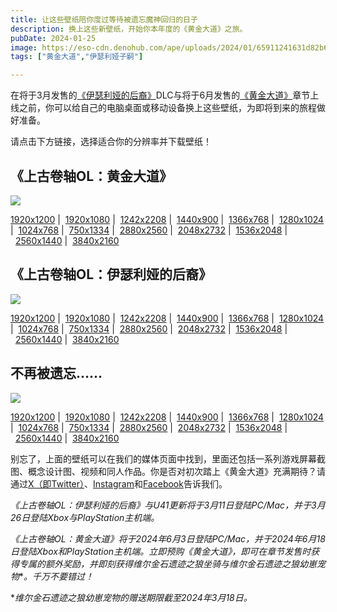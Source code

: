 ```yaml
---
title: 让这些壁纸陪你度过等待被遗忘魔神回归的日子
description: 换上这些新壁纸，开始你本年度的《黄金大道》之旅。
pubDate: 2024-01-25
image: https://eso-cdn.denohub.com/ape/uploads/2024/01/65911241631d82b6edc8ed9f8eec0388311728.jpg
tags: ["黄金大道","伊瑟利娅子嗣"]

---
```


在将于3月发售的[《伊瑟利娅的后裔》](https://www.elderscrollsonline.com/cn/scionsofithelia)DLC与将于6月发售的[《黄金大道》](https://www.elderscrollsonline.com/cn/goldroad)章节上线之前，你可以给自己的电脑桌面或移动设备换上这些壁纸，为即将到来的旅程做好准备。

请点击下方链接，选择适合你的分辨率并下载壁纸！

## 《上古卷轴OL：黄金大道》

![](https://eso-cdn.denohub.com/ape/uploads/2024/01/a21a5048550fcf044f1f41d156e18c70.jpg)

[1920x1200](https://esosslfiles-a.akamaihd.net/ape/uploads/2024/01/4b8be95360b990da4f88448b6c29a97e.jpg)
|  [1920x1080](https://esosslfiles-a.akamaihd.net/ape/uploads/2024/01/a21a5048550fcf044f1f41d156e18c70.jpg?no-resize)
|  [1242x2208](https://esosslfiles-a.akamaihd.net/ape/uploads/2024/01/dcb496f7078799dbe94bbaac9c0d4422.jpg?no-resize)
|  [1440x900](https://esosslfiles-a.akamaihd.net/ape/uploads/2024/01/639b0a6865195e051e20b3cf77fc6d72.jpg?no-resize)
|  [1366x768](https://esosslfiles-a.akamaihd.net/ape/uploads/2024/01/6c40b62be0329515f831c8bd23c28760.jpg?no-resize)
|  [1280x1024](https://esosslfiles-a.akamaihd.net/ape/uploads/2024/01/c52790948cc46d7ca351e587e9b0051f.jpg?no-resize)
|  [1024x768](https://esosslfiles-a.akamaihd.net/ape/uploads/2024/01/fde01e0e2ba340a321384da49a2fb070.jpg?no-resize)
|  [750x1334](https://esosslfiles-a.akamaihd.net/ape/uploads/2024/01/1e24fdd85d9c3eadccd0bb324856fa86.jpg?no-resize)
|  [2880x2560](https://esosslfiles-a.akamaihd.net/ape/uploads/2024/01/53890bb6e46ceb6385d26c2fdded528d.jpg?no-resize)
|  [2048x2732](https://esosslfiles-a.akamaihd.net/ape/uploads/2024/01/d04c9dace57ce3a6a64caa66020481c8.jpg?no-resize)
|  [1536x2048](https://esosslfiles-a.akamaihd.net/ape/uploads/2024/01/0082227618667bab992aea9577f6bfe1.jpg?no-resize)
|  [2560x1440](https://esosslfiles-a.akamaihd.net/ape/uploads/2024/01/65351bf60b37aeb36561415a61bc7410.jpg?no-resize)
|  [3840x2160](https://esosslfiles-a.akamaihd.net/ape/uploads/2024/01/4543e3253f0aad158181120a949f976c.jpg?no-resize)

## 《上古卷轴OL：伊瑟利娅的后裔》

![](https://eso-cdn.denohub.com/ape/uploads/2024/01/cbbaa86116dc69cc039a0504fb2c9e3e.jpg)

[1920x1200](https://esosslfiles-a.akamaihd.net/ape/uploads/2024/01/aff0f268c48354a02ed18ac50b266372.jpg?no-resize)
|  [1920x1080](https://esosslfiles-a.akamaihd.net/ape/uploads/2024/01/cbbaa86116dc69cc039a0504fb2c9e3e.jpg?no-resize)
|  [1242x2208](https://esosslfiles-a.akamaihd.net/ape/uploads/2024/01/97531228e0b923d02d4d399ac1258340.jpg?no-resize)
|  [1440x900](https://esosslfiles-a.akamaihd.net/ape/uploads/2024/01/f332c47ec895a0d7a1a050961b8f7bf8.jpg?no-resize)
|  [1366x768](https://esosslfiles-a.akamaihd.net/ape/uploads/2024/01/28399fd631eca2e8160b709b5f081163.jpg?no-resize)
|  [1280x1024](https://esosslfiles-a.akamaihd.net/ape/uploads/2024/01/ba9162be2517381abf192baf614c8352.jpg?no-resize)
|  [1024x768](https://esosslfiles-a.akamaihd.net/ape/uploads/2024/01/dac755558a1c4876f12d748ee7e6dc6d.jpg?no-resize)
|  [750x1334](https://esosslfiles-a.akamaihd.net/ape/uploads/2024/01/23cde372224265692552a41e63f4c6e9.jpg?no-resize)
|  [2880x2560](https://esosslfiles-a.akamaihd.net/ape/uploads/2024/01/ed7c305689aab1ea1f5b22fa75090ee2.jpg?no-resize)
|  [2048x2732](https://esosslfiles-a.akamaihd.net/ape/uploads/2024/01/cc3b58d7365967c6ccce33d5abe266f1.jpg?no-resize)
|  [1536x2048](https://esosslfiles-a.akamaihd.net/ape/uploads/2024/01/d3db0a4b6f729454b473306c9281bb86.jpg?no-resize)
|  [2560x1440](https://esosslfiles-a.akamaihd.net/ape/uploads/2024/01/6a67dfed17917e861624c782171d644d.jpg?no-resize)
|  [3840x2160](https://esosslfiles-a.akamaihd.net/ape/uploads/2024/01/7e75d0689c253d651446997404d5ebc2.jpg?no-resize)

## 不再被遗忘……

![](https://eso-cdn.denohub.com/ape/uploads/2024/01/a8ff81e936623d2a81a46f14886bf615132149.jpg)

[1920x1200](https://esosslfiles-a.akamaihd.net/ape/uploads/2024/01/b4b0a4298bc983b246d91a0d9aa77ba9.jpg?no-resize)
|  [1920x1080](https://esosslfiles-a.akamaihd.net/ape/uploads/2024/01/62db3dbdb2c1ac5d260b883a1ae962bd.jpg?no-resize)
|  [1242x2208](https://esosslfiles-a.akamaihd.net/ape/uploads/2024/01/23e6df3a76acb92b55dc1eff395850f4.jpg?no-resize)
|  [1440x900](https://esosslfiles-a.akamaihd.net/ape/uploads/2024/01/a9c6e70ca8d5abd52a1e3b6d6b3b1e0d.jpg?no-resize)
|  [1366x768](https://esosslfiles-a.akamaihd.net/ape/uploads/2024/01/023b9b096bd78409f3b1227930914fb4.jpg?no-resize)
|  [1280x1024](https://esosslfiles-a.akamaihd.net/ape/uploads/2024/01/04b7c59bb6c16e6f29fd5441286df239.jpg?no-resize)
|  [1024x768](https://esosslfiles-a.akamaihd.net/ape/uploads/2024/01/7fb8fe636e21ede236fb8e8ca9fcced6.jpg?no-resize)
|  [750x1334](https://esosslfiles-a.akamaihd.net/ape/uploads/2024/01/8bf1156214592deff73e26d676d0f811.jpg?no-resize)
|  [2880x2560](https://esosslfiles-a.akamaihd.net/ape/uploads/2024/01/09d90bb18db1a0253381c2337fd2341a.jpg?no-resize)
|  [2048x2732](https://esosslfiles-a.akamaihd.net/ape/uploads/2024/01/841c940244315f0c50a9057060614817.jpg?no-resize)
|  [1536x2048](https://esosslfiles-a.akamaihd.net/ape/uploads/2024/01/6d64f4912e892c314936b1ca60941acf.jpg?no-resize)
|  [2560x1440](https://esosslfiles-a.akamaihd.net/ape/uploads/2024/01/07a84396f1ba88246e6372d7afc99a2c.jpg?no-resize)
|  [3840x2160](https://esosslfiles-a.akamaihd.net/ape/uploads/2024/01/208fd59a8e0db012494780f9f6f81809.jpg?no-resize)

别忘了，上面的壁纸可以在我们的媒体页面中找到，里面还包括一系列游戏屏幕截图、概念设计图、视频和同人作品。你是否对初次踏上《黄金大道》充满期待？请通过[X（即Twitter）](https://twitter.com/TESOnline)、[Instagram](https://www.instagram.com/elderscrollsonline/)和[Facebook](https://www.facebook.com/elderscrollsonline)告诉我们。 

_《上古卷轴OL：伊瑟利娅的后裔》与U41更新将于3月11日登陆PC/Mac，并于3月26日登陆Xbox与PlayStation主机端。_

_《上古卷轴OL：黄金大道》将于2024年6月3日登陆PC/Mac，并于2024年6月18日登陆Xbox和PlayStation主机端。立即预购《黄金大道》，即可在章节发售时获得专属的额外奖励，并即刻获得维尔金石遗迹之狼坐骑与维尔金石遗迹之狼幼崽宠物_\*_。千万不要错过！_

\*_维尔金石遗迹之狼幼崽宠物的赠送期限截至2024年3月18日。_
